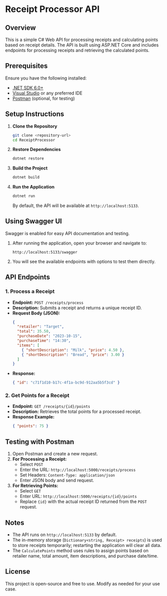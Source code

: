 # Receipt Processor API

## Overview
This is a simple C# Web API for processing receipts and calculating points based on receipt details. The API is built using ASP.NET Core and includes endpoints for processing receipts and retrieving the calculated points.

## Prerequisites
Ensure you have the following installed:
- [.NET SDK 6.0+](https://dotnet.microsoft.com/en-us/download/dotnet/6.0)
- [Visual Studio](https://visualstudio.microsoft.com/) or any preferred IDE
- [Postman](https://www.postman.com/) (optional, for testing)

## Setup Instructions
1. **Clone the Repository**
   ```sh
   git clone <repository-url>
   cd ReceiptProcessor
   ```

2. **Restore Dependencies**
   ```sh
   dotnet restore
   ```

3. **Build the Project**
   ```sh
   dotnet build
   ```

4. **Run the Application**
   ```sh
   dotnet run
   ```
   By default, the API will be available at `http://localhost:5133`.

## Using Swagger UI
Swagger is enabled for easy API documentation and testing.
1. After running the application, open your browser and navigate to:
   ```
   http://localhost:5133/swagger
   ```

2. You will see the available endpoints with options to test them directly.

## API Endpoints

### 1. Process a Receipt
- **Endpoint:** `POST /receipts/process`
- **Description:** Submits a receipt and returns a unique receipt ID.
- **Request Body (JSON):**
  ```json
  {
    "retailer": "Target",
    "total": 35.50,
    "purchaseDate": "2023-10-15",
    "purchaseTime": "14:30",
    "items": [
      { "shortDescription": "Milk", "price": 4.50 },
      { "shortDescription": "Bread", "price": 3.00 }
    ]
  }
  ```
- **Response:**
  ```json
  { "id": "c71f1d10-b17c-4f1a-bc9d-912aa5b5f3cd" }
  ```

### 2. Get Points for a Receipt
- **Endpoint:** `GET /receipts/{id}/points`
- **Description:** Retrieves the total points for a processed receipt.
- **Response Example:**
  ```json
  { "points": 75 }
  ```

## Testing with Postman
1. Open Postman and create a new request.
2. **For Processing a Receipt:**
   - Select `POST`
   - Enter the URL: `http://localhost:5000/receipts/process`
   - Set Headers: `Content-Type: application/json`
   - Enter JSON body and send request.
3. **For Retrieving Points:**
   - Select `GET`
   - Enter URL: `http://localhost:5000/receipts/{id}/points`
   - Replace `{id}` with the actual receipt ID returned from the `POST` request.

## Notes
- The API runs on `http://localhost:5133` by default.
- The in-memory storage (`Dictionary<string, Receipt> receipts`) is used to store receipts temporarily; restarting the application will clear all data.
- The `CalculatePoints` method uses rules to assign points based on retailer name, total amount, item descriptions, and purchase date/time.

## License
This project is open-source and free to use. Modify as needed for your use case.

